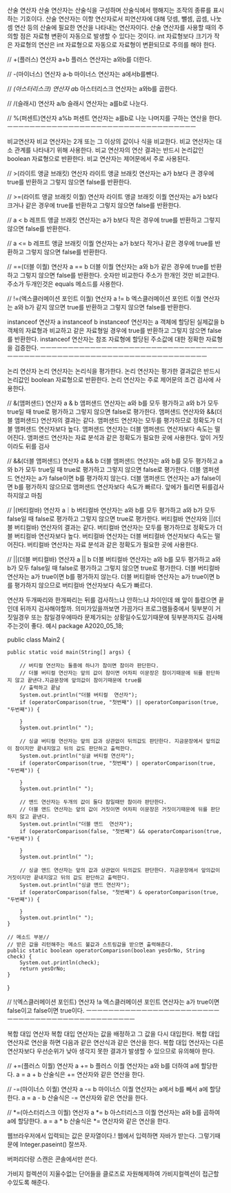 산술 연산자
산술 연산자는 산술식을 구성하며 산술식에서 행해지는 조작의 종류를 표시하는 기호이다.
산술 연산자는 이항 연산자로서 피연산자에 대해 덧셈, 뺄셈, 곱셈, 나눗셈 연산 등의 산술에 필요한
연산을 나타내는 연산자이다. 산술 연산자를 사용할 때의 주의할 점은 자료형 변환이 자동으로 발생할 수 있다는 것이다.
int 자료형보다 크기가 작은 자료형의 연산은 int 자료형으로 자동으로 자료형이 변환되므로 주의를 해야 한다.

// +(플러스) 연산자 a+b
플러스 연산자는 a와b를 더한다.

// -(마이너스) 연산자 a-b
마이너스 연산자는 a에서b를뺀다.

// *(아스터리스크) 연산자 a*b
아스터리스크 연산자는 a와b를 곱한다.

// /(슬래시) 연산자 a/b
슬래시 연산자는 a를b로 나눈다.

// %(퍼센트)연산자 a%b
퍼센트 연산자는 a를b로 나눈 나머지를 구하는 연산을 한다.
ㅡㅡㅡㅡㅡㅡㅡㅡㅡㅡㅡㅡㅡㅡㅡㅡㅡㅡㅡㅡㅡㅡㅡㅡㅡㅡㅡㅡㅡㅡㅡㅡㅡㅡ

비교연산자
비교 연산자는 2개 또는 그 이상의 값이나 식을 비교한다. 비교 연산자는 대소 관계를 나타내기 위해 사용한다.
비교 연산자의 연산 결과는 반드시 논리값인 boolean 자료형으로 반환한다. 비교 연산자는 제어문에서 주로 사용된다.

// >(라이트 앵글 브래킷) 연산자
라이트 앵글 브래킷 연산자는 a가 b보다 큰 경우에 true를 반환하고 그렇지 않으면 false를 반환한다.

// >=(라이트 앵글 브래킷 이퀄) 연산자
라이트 앵글 브래킷 이퀄 연산자는 a가 b보다 크거나 같은 경우에 true를 반환하고 그렇지 않으면 false를 반환한다.

// a < b
레프트 앵글 브래킷 연산자는 a가 b보다 작은 경우에 true를 반환하고 그렇지 않으면 false를 반환한다.

// a <= b
레프트 앵글 브래킷 이퀄 연산자는 a가 b보다 작거나 같은 경우에 true를 반환하고 그렇지 않으면 false를 반환한다.

// ==(더블 이퀄) 연산자 a == b
더블 이퀄 연산자는 a와 b가 같은 경우에 true를 반환하고 그렇지 않으면 false를 반환한다.
숫자만 비교한다 주소가 한개인 것만 비교한다.
주소가 두개인것은 equals 메소드를 사용한다.

// !=(엑스클러메이션 포인트 이퀄) 연산자 a != b
엑스클러메이션 포인트 이퀄 연산자는 a와 b가 같지 않으면 true를 반환하고 그렇지 않으면 false를
반환한다.

instanceof 연산자  a instanceof b
instanceof 연산자는 a 객체에 할당된 실제값을 b 객체의 자료형과 비교하고 같은 자료형일 경우에
true를 반환하고 그렇지 않으면 false를 반환한다. instanceof 연산자는 참조 자료형에 할당된 주소값에 대한 정확한 자료형을 검증한다.
ㅡㅡㅡㅡㅡㅡㅡㅡㅡㅡㅡㅡㅡㅡㅡㅡㅡㅡㅡㅡㅡㅡㅡㅡㅡㅡㅡㅡㅡㅡㅡㅡㅡㅡㅡㅡㅡㅡㅡㅡㅡㅡㅡㅡㅡㅡㅡㅡㅡㅡㅡㅡㅡㅡㅡㅡㅡㅡㅡㅡㅡㅡㅡㅡㅡㅡㅡㅡㅡ

논리 연산자
논리 연산자는 논리식을 평가한다. 논리 연산자는 평가한 결과값은 반드시 논리값인 boolean 자료형으로 반환한다.
논리 연산자는 주로 제어문의 조건 검사에 사용한다.

// &(앰퍼샌드) 연산자 a & b
앰퍼샌드 연산자는 a와 b를 모두 평가하고 a와 b가 모두 true일 때 true로 평가하고 그렇지 않으면 false로 평가한다.
앰퍼샌드 연산자와 &&(더블 앰퍼샌드) 연산자의 결과는 같다. 앰퍼샌드 연산자는 모두를 평가하므로 정확도가 더블 앰퍼샌드 연산자보다 높다.
앰퍼샌드 연산자는 더블 앰퍼샌드 연산자보다 속도는 떨어진다. 앰퍼샌드 연산자는 자료 분석과 같은 정확도가 필요한 곳에 사용한다.
앞이 거짓이라도 뒤를 검사

// &&(더블 앰퍼샌드) 연산자 a && b
더블 앰퍼샌드 연산자는 a와 b를 모두 평가하고 a와 b가 모두 true일 때 true로 평가하고 그렇지 않으면 false로 평가한다.
더블 앰퍼샌드 연산자는 a가 false이면 b를 평가하지 않는다. 더블 앰퍼샌드 연산자는 a가 false이면 b를 평가하지 않으므로 앰퍼샌드 연산자보다 
속도가 빠르다. 앞에가 틀리면 뒤를검사하지않고 마침

// |(버티컬바) 연산자 a｜b
버티컬바 연산자는 a와 b를 모두 평가하고 a와 b가 모두 false일 때 false로 평가하고 그렇지 않으면 true로 평가한다.
버티컬바 연산자와 ||(더블 버티컬바) 연산자의 결과는 같다. 버티컬바 연산자는 모두를 평가하므로 정확도가 더블 버티컬바 연산자보다 높다.
버티컬바 연산자는 더블 버티컬바 연산자보다 속도는 떨어진다. 버티컬바 연산자는 자료 분석과 같은 정확도가 필요한 곳에 사용한다.

// ||(더블 버티컬바) 연산자 a || b
더블 버티컬바 연산자는 a와 b를 모두 평가하고 a와 b가 모두 false일 때 false로 평가하고 그렇지 않으면 true로 평가한다.
더블 버티컬바 연산자는 a가 true이면 b를 평가하지 않는다. 더블 버티컬바 연산자는 a가 true이면 b를 평가하지 않으므로 버티컬바 연산자보다 속도가 빠르다. 

연산자 두개짜리와 한개짜리는 뒤를 검사하느냐 안하느냐 차이인데 왜 앞이 틀렸으면 끝인데 뒤까지 검사해야할까. 의미가있을까보면
가끔가다 프로그램들중에서 뒷부분이 거짓일경우 또는 참일경우에따라 문제가되는 상황일수도있기때문에 뒷부분까지도 검사해주는것이 좋다. 
예시
package A2020_05_18;

public class Main2 {

	public static void main(String[] args) {

		// 버티컬 연산자는 둘중에 하나가 참이면 참이라 판단한다.
		// 더블 버티컬 연산자는 앞의 값이 참이면 어차피 이문장은 참이기때문에 뒤를 판단하지 않고 끝낸다.지금문장에 앞의값이 참이기때문에 true를
		// 출력하고 끝남
		System.out.println("더블 버티컬  연산자");
		if (operatorComparison(true, "첫번째") || operatorComparison(true, "두번째")) {

		}
		System.out.println(" ");

		// 싱글 버티컬 연산자는 앞의 값과 상관없이 뒤의값도 판단한다. 지금문장에서 앞의값이 참이지만 끝내지않고 뒤의 값도 판단하고 출력한다.
		System.out.println("싱글 버티컬 연산자");
		if (operatorComparison(true, "첫번째") | operatorComparison(true, "두번째")) {

		}
		System.out.println(" ");

		// 앤드 연산자는 두개의 값이 둘다 참일때만 참이라 판단한다.
		// 더블 앤드 연산자는 앞의 값이 거짓이면 어차피 이문장은 거짓이기때문에 뒤를 판단하지 않고 끝낸다.
		System.out.println("더블 앤드  연산자");
		if (operatorComparison(false, "첫번째") && operatorComparison(true, "두번째")) {

		}
		System.out.println(" ");

		// 싱글 앤드 연산자는 앞의 값과 상관없이 뒤의값도 판단한다. 지금문장에서 앞의값이 거짓이지만 끝내지않고 뒤의 값도 판단하고 출력한다.
		System.out.println("싱글 앤드 연산자");
		if (operatorComparison(false, "첫번째") & operatorComparison(true, "두번째")) {

		}
		System.out.println(" ");
	}

	// 메소드 부분//
	// 받은 값을 리턴해주는 메소드 불값과 스트링값을 받으면 출력해준다.
	public static boolean operatorComparison(boolean yesOrNo, String check) {
		System.out.println(check);
		return yesOrNo;
	}
}




// !(엑스클러메이션 포인트) 연산자 !a
엑스클러메이션 포인트 연산자는 a가 true이면 false이고 false이면 true이다.
ㅡㅡㅡㅡㅡㅡㅡㅡㅡㅡㅡㅡㅡㅡㅡㅡㅡㅡㅡㅡㅡㅡㅡㅡㅡㅡㅡㅡㅡㅡㅡㅡㅡㅡㅡㅡㅡㅡㅡㅡㅡㅡㅡㅡㅡㅡㅡ

복합 대입 연산자
복합 대입 연산자는 값을 배정하고 그 값을 다시 대입한다. 복합 대입 연산자로 연산을 하면 다음과 같은 연산식과 같은 연산을 한다.
복합 대입 연산자는 다른 연산자보다 우선순위가 낮아 생각지 못한 결과가 발생할 수 있으므로 유의해야 한다.

// +=(플러스 이퀄) 연산자 a += b
플러스 이퀄 연산자는 a와 b를 더하여 a에 할당한다. a = a + b 산술식은 += 연산자와 같은 연산을 한다.

// -=(마이너스 이퀄) 연산자 a -= b
마이너스 이퀄 연산자는 a에서 b를 빼서 a에 할당한다. a = a - b 산술식은 -= 연산자와 같은 연산을 한다.

// *=(아스터리스크 이퀄) 연산자 a *= b
아스터리스크 이퀄 연산자는 a와 b를 곱하여 a에 할당한다.
a = a * b 산술식은 *= 연산자와 같은 연산을 한다.






웹브라우저에서 입력되는 값은 문자열이다.!
웹에서 입력하면 자바가 받는다. 그렇기때문에 Integer.paseint() 잘쓰자.

버퍼리더랑 스캔은 콘솔에서만 쓴다. 

가비지 컬렉션이 지울수없는 단어들을 클로즈로 자원해제하여 가비지컬렉션이 접근할수있도록 해준다.










